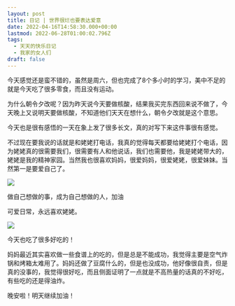 ```yaml
---
layout: post
title: 日记 | 世界很烂也要表达爱意
date: 2022-04-16T14:58:30.000+00:00
lastmod: 2022-06-28T01:00:02.796Z
tags:
  - 天天的快乐日记
  - 我家的女人们
draft: false
---
```

今天感觉还是蛮不错的，虽然是周六，但也完成了8个多小时的学习，美中不足的就是今天吃了很多零食，而且没有运动。

为什么朝令夕改呢？因为昨天说今天要做核酸，结果我买完东西回来说不做了，今天晚上又说明天要做核酸，不知道他们天天在想什么，朝令夕改就是这个意思。

今天也是很有感悟的一天在象上发了很多长文，真的对写下来这件事很有感觉。

不过现在要我说的话就是和姥姥打电话，我真的觉得每天都要给姥姥打个电话，因为姥姥真的很需要我们，很需要有人和他说话，我们也需要他，我是姥姥带大的，姥姥是我的精神家园。当然我也很喜欢妈妈，很爱妈妈，很爱姥姥，很爱妹妹。当然第一是要爱自己了。

![](/uploads/laolao.jpg)

做自己想做的事，成为自己想做的人，加油

可爱日常，永远喜欢姥姥。

![](/uploads/_20220430214423.jpg)

今天也吃了很多好吃的！

妈妈最近其实喜欢做一些食谱上的吃的，但是总是不能成功，我觉得主要是空气炸锅和烤箱太难用了。妈妈还做了豆腐什么的，但是也没成功，他好像很自责，但是真的没事的，我觉得很好吃，而且侧面证明了一点就是不高热量的话真的不好吃，有些吃的还是得油炸。

晚安啦！明天继续加油！